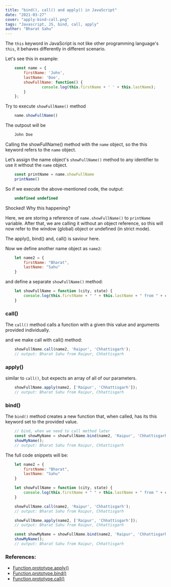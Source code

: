 ```yaml
---
title: "bind(), call() and apply() in JavaScript"
date: "2021-03-27"
cover: "apply-bind-call.png"
tags: "Javascript, JS, bind, call, apply"
author: "Bharat Sahu"
---
```


The `this` keyword in JavaScript is not like other programming language's `this`, it behaves differently in different scenario.

Let's see this in example:

```js
    const name = {
        firstName: 'John',
        lastName: 'Doe',
        showFullName: function() {
                console.log(this.firstName + ' ' + this.lastName);
        }
    };
```

Try to execute `showFullName()` method

```js
    name.showFullName()
```

The outpout will be

```js
    John Doe
```

Calling the showFullName() method with the `name` object, so the this keyword refers to the `name` object.

Let’s assign the name object's `showFullName()` method to any identifier to use it without the `name` object.

```js
    const printName = name.showFullName
    printName()
```

So if we execute the above-mentioned code, the output:

```js
    undefined undefined
```

Shocked! Why this happening?

Here, we are storing a reference of `name.showFullName()` to `printName` variable. After that, we are calling it without an object reference, so this will now refer to the window (global) object or undefined (in strict mode).

The apply(), bind() and, call() is saviour here.

Now we define another name object as `name2`:

```js
    let name2 = {
        firstName: "Bharat",
        lastName: "Sahu"
    }
```

and define a separate `showFullName()` method:

```js
    let showFullName = function (city, state) {
        console.log(this.firstName + " " + this.lastName + " from " + city + ", " + state);
    }
```

### call()

The `call()` method calls a function with a given this value and arguments provided individually.

and we make call with call()  method:

```js
    showFullName.call(name2, 'Raipur', 'Chhattisgarh');
    // output: Bharat Sahu from Raipur, Chhattisgarh
```

### apply()

similar to `call()`, but expects an array of all of our parameters.

```js
    showFullName.apply(name2, ['Raipur', 'Chhattisgarh']);
    // output: Bharat Sahu from Raipur, Chhattisgarh
```

### bind()

The `bind()` method creates a new function that, when called, has its this keyword set to the provided value. 

```js
    // bind, when we need to call method later
    const showMyName = showFullName.bind(name2, 'Raipur', 'Chhattisgarh');
    showMyName();
    // output: Bharat Sahu from Raipur, Chhattisgarh
```

The full code snippets will be:

```js
    let name2 = {
        firstName: "Bharat",
        lastName: "Sahu"
    }

    let showFullName = function (city, state) {
        console.log(this.firstName + " " + this.lastName + " from " + city + ", " + state);
    }

    showFullName.call(name2, 'Raipur', 'Chhattisgarh');
    // output: Bharat Sahu from Raipur, Chhattisgarh

    showFullName.apply(name2, ['Raipur', 'Chhattisgarh']);
    // output: Bharat Sahu from Raipur, Chhattisgarh

    const showMyName = showFullName.bind(name2, 'Raipur', 'Chhattisgarh');
    showMyName();
    // output: Bharat Sahu from Raipur, Chhattisgarh
```



### References:
- [Function.prototype.apply()][apply]
- [Function.prototype.bind()][bind]
- [Function.prototype.call()][call]

<!-- Links -->
[apply]: https://developer.mozilla.org/en-US/docs/Web/JavaScript/Reference/Global_Objects/Function/apply
[call]: https://developer.mozilla.org/en-US/docs/Web/JavaScript/Reference/Global_Objects/Function/call
[bind]: https://developer.mozilla.org/en-US/docs/Web/JavaScript/Reference/Global_objects/Function/bind